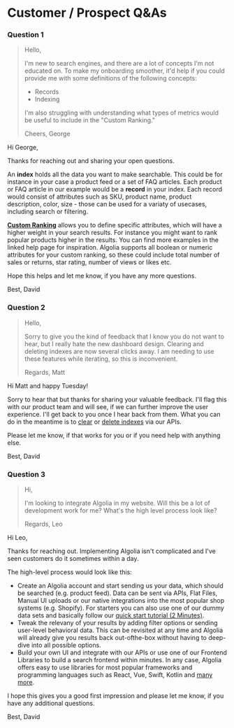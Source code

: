 # Customer / Prospect Q&As
### Question 1


>Hello,
>
>I'm new to search engines, and there are a lot of concepts I'm not educated on. To make my onboarding smoother, it'd help if you could provide me with some definitions of the following concepts:
>
> * Records
> * Indexing
>
>I'm also struggling with understanding what types of metrics would be useful to include in the "Custom Ranking."
>
>Cheers, George

Hi George,

Thanks for reaching out and sharing your open questions. 

An **index** holds all the data you want to make searchable. This could be for instance in your case a product feed or a set of FAQ articles.
Each product or FAQ article in our example would be a **record** in your index. Each record would consist of attributes such as SKU, product name, product description, color, size - those can be used for a variaty of usecases, including search or filtering.

[**Custom Ranking**](https://www.algolia.com/doc/guides/managing-results/must-do/custom-ranking/#custom-ranking) allows you to define specific attributes, which will have a higher weight in your search results. For instance you might want to rank popular products higher in the results. You can find more examples in the linked help page for inspiration. Algolia supports all boolean or numeric attributes for your custom ranking, so these could include total number of sales or returns, star rating, number of views or likes etc.

Hope this helps and let me know, if you have any more questions.

Best,
David

### Question 2

>Hello,
>
>Sorry to give you the kind of feedback that I know you do not want to hear, but I really hate the new dashboard design. Clearing and deleting indexes are now several clicks away. I am needing to use these features while iterating, so this is inconvenient.
>
>Regards, Matt

Hi Matt and happy Tuesday!

Sorry to hear that but thanks for sharing your valuable feedback. I'll flag this with our product team and will see, if we can further improve the user experience. I'll get back to you once I hear back from them. What you can do in the meantime is to [clear](https://www.algolia.com/doc/api-reference/api-methods/clear-objects/) or [delete indexes](https://www.algolia.com/doc/guides/sending-and-managing-data/manage-indices-and-apps/manage-indices/how-to/delete-indices/#delete-indices-with-the-api) via our APIs. 

Please let me know, if that works for you or if you need help with anything else.

Best,
David

### Question 3

>Hi,
>
>I'm looking to integrate Algolia in my website. Will this be a lot of development work for me? What's the high level process look like?
>
>Regards, Leo


Hi Leo,

Thanks for reaching out. Implementing Algolia isn't complicated and I've seen customers do it sometimes within a day.

The high-level process would look like this:

* Create an Algolia account and start sending us your data, which should be searched (e.g. product feed). Data can be sent via APIs, Flat Files, Manual UI uploads or our native integrations into the most popular shop systems (e.g. Shopify). For starters you can also use one of our dummy data sets and basically follow our [quick start tutorial (2 Minutes)](https://www.algolia.com/doc/guides/getting-started/quick-start/).
* Tweak the relevany of your results by adding filter options or sending user-level behavioral data. This can be revisited at any time and Algolia will already give you results back out-ofthe-box without having to deep-dive into all possible options.
* Build your own UI and integrate with our APIs or use one of our Frontend Libraries to build a search frontend within minutes. In any case, Algolia offers easy to use libraries for most popular frameworks and programming languages such as React, Vue, Swift, Kotlin and [many more](https://www.algolia.com/doc).

I hope this gives you a good first impression and please let me know, if you have any additional questions.

Best,
David
